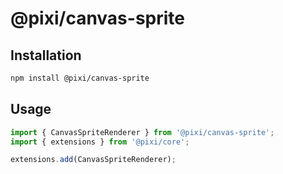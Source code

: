 # @pixi/canvas-sprite

## Installation

```bash
npm install @pixi/canvas-sprite
```

## Usage

```js
import { CanvasSpriteRenderer } from '@pixi/canvas-sprite';
import { extensions } from '@pixi/core';

extensions.add(CanvasSpriteRenderer);
```